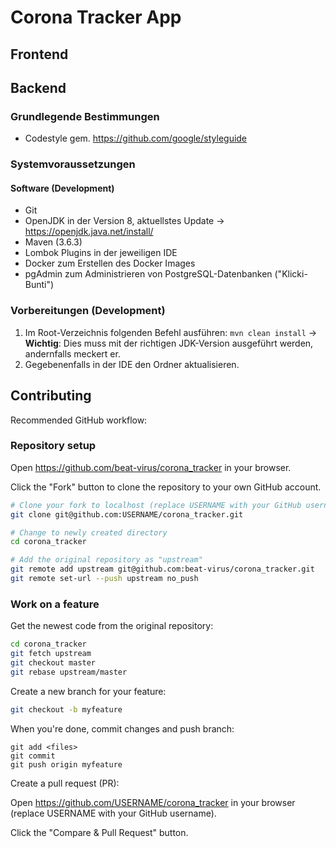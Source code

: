 # Corona Tracker App
## Frontend

## Backend
### Grundlegende Bestimmungen
- Codestyle gem. https://github.com/google/styleguide
### Systemvoraussetzungen
#### Software (Development)
- Git
- OpenJDK in der Version 8, aktuellstes Update -> https://openjdk.java.net/install/
- Maven (3.6.3)
- Lombok Plugins in der jeweiligen IDE
- Docker zum Erstellen des Docker Images
- pgAdmin zum Administrieren von PostgreSQL-Datenbanken ("Klicki-Bunti")

### Vorbereitungen (Development)
1. Im Root-Verzeichnis folgenden Befehl ausführen: `mvn clean install` -> **Wichtig**: Dies muss mit der richtigen JDK-Version ausgeführt werden, andernfalls meckert er.
2. Gegebenenfalls in der IDE den Ordner aktualisieren.

## Contributing

Recommended GitHub workflow:

### Repository setup

Open https://github.com/beat-virus/corona_tracker in your browser.

Click the "Fork" button to clone the repository to your own GitHub account.

```bash
# Clone your fork to localhost (replace USERNAME with your GitHub username):
git clone git@github.com:USERNAME/corona_tracker.git

# Change to newly created directory
cd corona_tracker

# Add the original repository as "upstream"
git remote add upstream git@github.com:beat-virus/corona_tracker.git
git remote set-url --push upstream no_push
```

### Work on a feature

Get the newest code from the original repository:

```bash
cd corona_tracker
git fetch upstream
git checkout master
git rebase upstream/master
```

Create a new branch for your feature:

```bash
git checkout -b myfeature
```

When you're done, commit changes and push branch:

```
git add <files>
git commit
git push origin myfeature
```

Create a pull request (PR):

Open https://github.com/USERNAME/corona_tracker in your browser (replace USERNAME with your GitHub username).

Click the "Compare & Pull Request" button.

